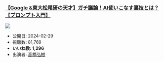 ### [【Google &東大松尾研の天才】ガチ議論！AI使いこなす裏技とは？【プロンプト入門】](https://www.youtube.com/watch?v=MblAcX9u9s0)
[![](https://img.youtube.com/vi/MblAcX9u9s0/sddefault.jpg)](https://www.youtube.com/watch?v=MblAcX9u9s0)
-   公開日: 2024-02-29
-   視聴数: 81,769
-   **いいね数: 1,296**
-   出演者: [高橋弘樹](/rehacq_fan/people/高橋弘樹 "wikilink")
